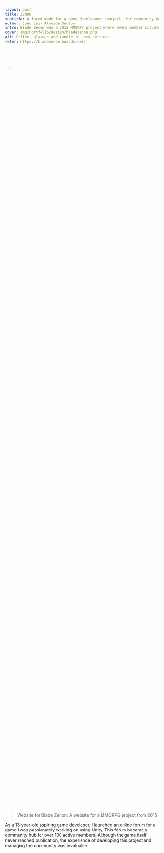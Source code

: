 ```yaml
---
layout: post
title: ZENON
subtitle: A forum made for a game development project, for community engagement.
author: João Luís Almeida Santos
intro: Blade Zenon was a 2015 MMORPG project where every member situated within the website participated by sharing their ideas and designs, which were integrated into the game.
cover: img/Portfolio/Design/bladezenon.png
alt: Coffee, glasses and candle in cozy setting.
refer: https://bladezenon.boards.net/





---
```


<div class="post-parallax" style="
	background-image: url('https://i.imgur.com/N6e0iGa.png');
	width: 100%;
	height: 60vh;
	overflow: hidden;
    background-repeat: no-repeat;
	background-attachment: fixed;
	background-position: center;">
</div>


> Website for Blade Zenon: A website for a MMORPG project from 2015

As a 13-year-old aspiring game developer, I launched an online forum for a game I was passionately working on using Unity. This forum became a community hub for over 100 active members. Although the game itself never reached publication, the experience of developing this project and managing the community was invaluable.

<div class="post-parallax" style="
	background-image: url('https://i.imgur.com/1ayvgvp.png');
	width: 100%;
	height: 60vh;
	overflow: hidden;
  	background-repeat: no-repeat;
	background-attachment: fixed;
	background-position: center;">
</div>

Blade Zenon was an online game that featured a community-driven environment, where players could engage in various activities such as forming guilds and participating in discussions about game lore and mechanics.

The forum served as a central platform where players could discuss game mechanics, share feedback, and collaborate on ideas.
Players are encouraged to contribute ideas for game development and lore through public boards. This collaborative approach allowed players to feel a sense of ownership over the game's evolution.




<div class="post-parallax" style="
	background-image: url('https://i.imgur.com/xQnrPVI.png');
	width: 100%;
	height: 60vh;
	overflow: hidden;
  	background-repeat: no-repeat;
	background-attachment: fixed;
	background-position: center;">
</div>
